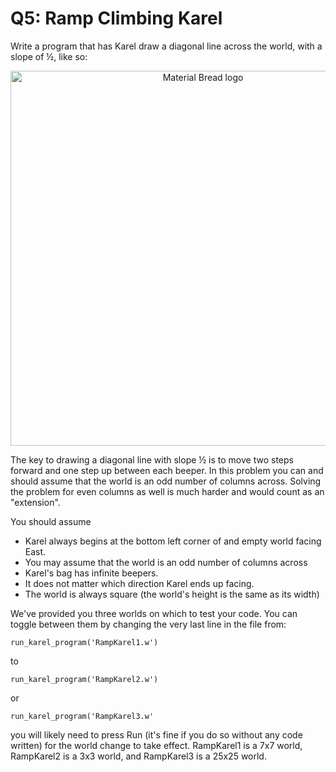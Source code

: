 # Q5: Ramp Climbing Karel

Write a program that has Karel draw a diagonal line across the world, with a slope of ½, like so:

<p align="center">
  <img width="600" src="https://static.us.edusercontent.com/files/19era4m85IbSZmbhWQPzhwVP" alt="Material Bread logo">
</p>

The key to drawing a diagonal line with slope ½ is to move two steps forward and one step up between each beeper. In this problem you can and should assume that the world is an odd number of columns across. Solving the problem for even columns as well is much harder and would count as an "extension".

You should assume
- Karel always begins at the bottom left corner of and empty world facing East.
- You may assume that the world is an odd number of columns across
- Karel's bag has infinite beepers.
- It does not matter which direction Karel ends up facing.
- The world is always square (the world's height is the same as its width)

We've provided you three worlds on which to test your code. You can toggle between them by changing the very last line in the file from:

`run_karel_program('RampKarel1.w')`

to

`run_karel_program('RampKarel2.w')`

or

`run_karel_program('RampKarel3.w'`

you will likely need to press Run (it's fine if you do so without any code written) for the world change to take effect. RampKarel1 is a 7x7 world, RampKarel2 is a 3x3 world, and RampKarel3 is a 25x25 world.
